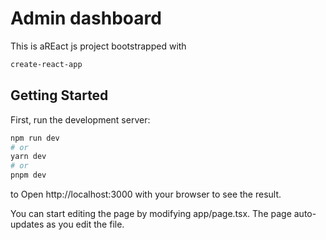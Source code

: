 # Admin dashboard

This is aREact js project bootstrapped with

```bash
create-react-app
```

## Getting Started

First, run the development server:

```bash
npm run dev
# or
yarn dev
# or
pnpm dev
```

to Open http://localhost:3000 with your browser to see the result.

You can start editing the page by modifying app/page.tsx. The page auto-updates as you edit the file.

